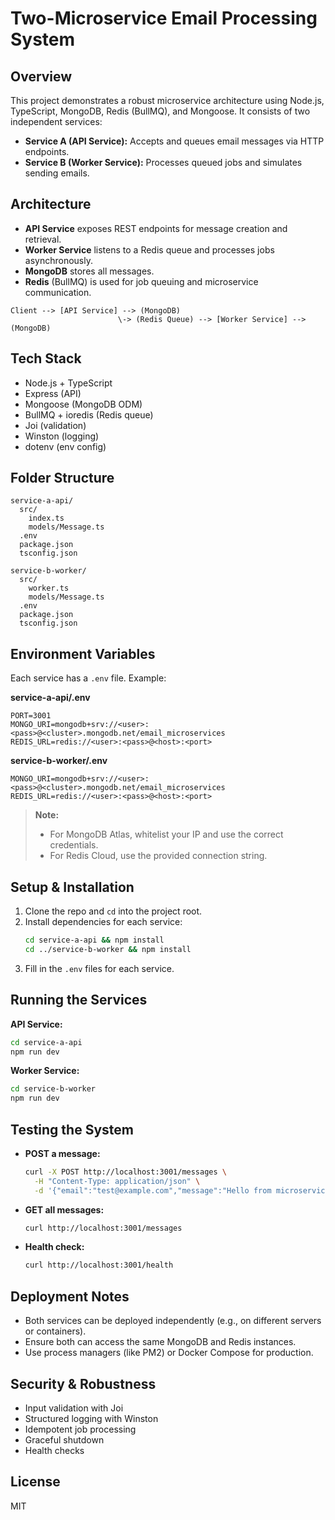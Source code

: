 # Two-Microservice Email Processing System

## Overview
This project demonstrates a robust microservice architecture using Node.js, TypeScript, MongoDB, Redis (BullMQ), and Mongoose. It consists of two independent services:

- **Service A (API Service):** Accepts and queues email messages via HTTP endpoints.
- **Service B (Worker Service):** Processes queued jobs and simulates sending emails.

## Architecture
- **API Service** exposes REST endpoints for message creation and retrieval.
- **Worker Service** listens to a Redis queue and processes jobs asynchronously.
- **MongoDB** stores all messages.
- **Redis** (BullMQ) is used for job queuing and microservice communication.

```
Client --> [API Service] --> (MongoDB)
                        \-> (Redis Queue) --> [Worker Service] --> (MongoDB)
```

## Tech Stack
- Node.js + TypeScript
- Express (API)
- Mongoose (MongoDB ODM)
- BullMQ + ioredis (Redis queue)
- Joi (validation)
- Winston (logging)
- dotenv (env config)

## Folder Structure
```
service-a-api/
  src/
    index.ts
    models/Message.ts
  .env
  package.json
  tsconfig.json

service-b-worker/
  src/
    worker.ts
    models/Message.ts
  .env
  package.json
  tsconfig.json
```

## Environment Variables
Each service has a `.env` file. Example:

**service-a-api/.env**
```
PORT=3001
MONGO_URI=mongodb+srv://<user>:<pass>@<cluster>.mongodb.net/email_microservices
REDIS_URL=redis://<user>:<pass>@<host>:<port>
```

**service-b-worker/.env**
```
MONGO_URI=mongodb+srv://<user>:<pass>@<cluster>.mongodb.net/email_microservices
REDIS_URL=redis://<user>:<pass>@<host>:<port>
```

> **Note:**
> - For MongoDB Atlas, whitelist your IP and use the correct credentials.
> - For Redis Cloud, use the provided connection string.

## Setup & Installation
1. Clone the repo and `cd` into the project root.
2. Install dependencies for each service:
   ```sh
   cd service-a-api && npm install
   cd ../service-b-worker && npm install
   ```
3. Fill in the `.env` files for each service.

## Running the Services
**API Service:**
```sh
cd service-a-api
npm run dev
```

**Worker Service:**
```sh
cd service-b-worker
npm run dev
```

## Testing the System
- **POST a message:**
  ```sh
  curl -X POST http://localhost:3001/messages \
    -H "Content-Type: application/json" \
    -d '{"email":"test@example.com","message":"Hello from microservices!"}'
  ```
- **GET all messages:**
  ```sh
  curl http://localhost:3001/messages
  ```
- **Health check:**
  ```sh
  curl http://localhost:3001/health
  ```

## Deployment Notes
- Both services can be deployed independently (e.g., on different servers or containers).
- Ensure both can access the same MongoDB and Redis instances.
- Use process managers (like PM2) or Docker Compose for production.

## Security & Robustness
- Input validation with Joi
- Structured logging with Winston
- Idempotent job processing
- Graceful shutdown
- Health checks

## License
MIT 